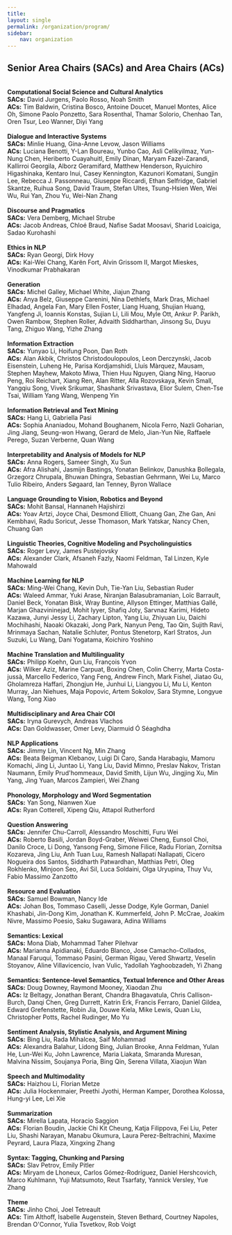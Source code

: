 ```yaml
---
title: 
layout: single
permalink: /organization/program/
sidebar: 
    nav: organization 
---
```


<h2>Senior Area Chairs (SACs) and Area Chairs (ACs)</h2>
<br/>
<b>Computational Social Science and Cultural Analytics </b><br/>
<b>SACs:</b> David Jurgens, Paolo Rosso, Noah Smith<br/>
<b>ACs:</b> Tim Baldwin, Cristina Bosco, Antoine Doucet, Manuel Montes, Alice Oh, Simone Paolo Ponzetto, Sara Rosenthal, Thamar Solorio, Chenhao Tan, Oren Tsur, Leo Wanner, Diyi Yang<br/>
<br/>
<b>Dialogue and Interactive Systems</b><br/>
<b>SACs:</b> Minlie Huang, Gina-Anne Levow, Jason Williams<br/>
<b>ACs:</b> Luciana Benotti, Y-Lan Boureau, Yunbo Cao, Asli Celikyilmaz, Yun-Nung Chen, Heriberto Cuayahuitl, Emily Dinan, Maryam Fazel-Zarandi, Kallirroi Georgila, Alborz Geramifard, Matthew Henderson, Ryuichiro Higashinaka, Kentaro Inui, Casey Kennington, Kazunori Komatani, Sungjin Lee, Rebecca J. Passonneau, Giuseppe Riccardi, Ethan Selfridge, Gabriel Skantze, Ruihua Song, David Traum, Stefan Ultes, Tsung-Hsien Wen, Wei Wu, Rui Yan, Zhou Yu, Wei-Nan Zhang<br/>
<br/>
<b>Discourse and Pragmatics</b><br/>
<b>SACs:</b> Vera Demberg, Michael Strube<br/>
<b>ACs:</b> Jacob Andreas, Chloé Braud, Nafise Sadat Moosavi, Sharid Loaiciga, Sadao Kurohashi<br/>
<br/>
<b>Ethics in NLP</b><br/>
<b>SACs:</b> Ryan Georgi, Dirk Hovy<br/>
<b>ACs:</b> Kai-Wei Chang, Karën Fort, Alvin Grissom II, Margot Mieskes, Vinodkumar Prabhakaran<br/>
<br/>
<b>Generation</b><br/>
<b>SACs:</b> Michel Galley, Michael White, Jiajun Zhang<br/>
<b>ACs:</b> Anya Belz, Giuseppe Carenini, Nina Dethlefs, Mark Dras, Michael Elhadad, Angela Fan, Mary Ellen Foster, Liang Huang, Shujian Huang, Yangfeng Ji, Ioannis Konstas, Sujian Li, Lili Mou, Myle Ott, Ankur P. Parikh, Owen Rambow, Stephen Roller, Advaith Siddharthan, Jinsong Su, Duyu Tang, Zhiguo Wang, Yizhe Zhang <br/>
<br/>
<b>Information Extraction</b><br/>
<b>SACs:</b> Yunyao Li, Hoifung Poon, Dan Roth<br/>
<b>ACs:</b> Alan Akbik, Christos Christodoulopoulos, Leon Derczynski, Jacob Eisenstein, Luheng He, Parisa Kordjamshidi, Lluís Màrquez, Mausam, Stephen Mayhew, Makoto Miwa, Thien Huu Nguyen, Qiang Ning, Haoruo Peng, Roi Reichart, Xiang Ren, Alan Ritter, Alla Rozovskaya, Kevin Small, Yangqiu Song, Vivek Srikumar, Shashank Srivastava, Elior Sulem, Chen-Tse Tsai, William Yang Wang, Wenpeng Yin<br/>
<br/>
<b>Information Retrieval and Text Mining</b><br/>
<b>SACs:</b> Hang Li, Gabriella Pasi<br/>
<b>ACs:</b> Sophia Ananiadou, Mohand Boughanem, Nicola Ferro, Nazli Goharian, Jing Jiang, Seung-won Hwang, Gerard de Melo, Jian-Yun Nie, Raffaele Perego, Suzan Verberne, Quan Wang<br/>
<br/>
<b>Interpretability and Analysis of Models for NLP</b><br/>
<b>SACs:</b> Anna Rogers, Sameer Singh, Xu Sun<br/>
<b>ACs:</b> Afra Alishahi, Jasmijn Bastings, Yonatan Belinkov, Danushka Bollegala, Grzegorz Chrupala, Bhuwan Dhingra, Sebastian Gehrmann, Wei Lu, Marco Tulio Ribeiro, Anders Søgaard, Ian Tenney, Byron Wallace<br/>
<br/>
<b>Language Grounding to Vision, Robotics and Beyond</b><br/>
<b>SACs:</b> Mohit Bansal, Hannaneh Hajishirzi<br/>
<b>ACs:</b> Yoav Artzi, Joyce Chai, Desmond Elliott, Chuang Gan, Zhe Gan, Ani Kembhavi, Radu Soricut, Jesse Thomason, Mark Yatskar,  Nancy Chen, Chuang Gan<br/>
<br/>
<b>Linguistic Theories, Cognitive Modeling and Psycholinguistics</b><br/>
<b>SACs:</b> Roger Levy, James Pustejovsky<br/>
<b>ACs:</b> Alexander Clark, Afsaneh Fazly, Naomi Feldman, Tal Linzen, Kyle Mahowald<br/>
<br/>
<b>Machine Learning for NLP</b><br/>
<b>SACs:</b> Ming-Wei Chang, Kevin Duh, Tie-Yan Liu, Sebastian Ruder<br/>
<b>ACs:</b> Waleed Ammar, Yuki Arase, Niranjan Balasubramanian, Loïc Barrault, Daniel Beck, Yonatan Bisk, Wray Buntine, Allyson Ettinger, Matthias Gallé, Marjan Ghazvininejad, Mohit Iyyer, Shafiq Joty, Sarvnaz Karimi, Hideto Kazawa, Junyi Jessy Li, Zachary Lipton, Yang Liu, Zhiyuan Liu, Daichi Mochihashi, Naoaki Okazaki, Jong Park, Nanyun Peng, Tao Qin, Sujith Ravi, Mrinmaya Sachan, Natalie Schluter, Pontus Stenetorp, Karl Stratos, Jun Suzuki, Lu Wang, Dani Yogatama, Koichiro Yoshino<br/>
<br/>
<b>Machine Translation and Multilinguality</b><br/>
<b>SACs:</b> Philipp Koehn, Qun Liu, François Yvon<br/>
<b>ACs:</b> Wilker Aziz, Marine Carpuat, Boxing Chen, Colin Cherry, Marta Costa-jussà, Marcello Federico, Yang Feng, Andrew Finch, Mark Fishel, Jiatao Gu, Gholamreza Haffari, Zhongjun He, Junhui Li, Liangyou Li, Mu Li, Kenton Murray, Jan Niehues, Maja Popovic, Artem Sokolov, Sara Stymne, Longyue Wang, Tong Xiao<br/>
<br/>
<b>Multidisciplinary and Area Chair COI</b><br/>
<b>SACs:</b> Iryna Gurevych, Andreas Vlachos<br/>
<b>ACs:</b> Dan Goldwasser, Omer Levy, Diarmuid Ó Séaghdha<br/>
<br/>
<b>NLP Applications</b><br/>
<b>SACs:</b> Jimmy Lin, Vincent Ng, Min Zhang<br/>
<b>ACs:</b> Beata Beigman Klebanov, Luigi Di Caro, Sanda Harabagiu, Mamoru Komachi, Jing Li, Juntao Li, Yang Liu, David Mimno, Preslav Nakov, Tristan Naumann, Emily Prud'hommeaux, David Smith, Lijun Wu, Jingjing Xu, Min Yang, Jing Yuan, Marcos Zampieri, Wei Zhang <br/>
<br/>
<b>Phonology, Morphology and Word Segmentation</b><br/>
<b>SACs:</b> Yan Song, Nianwen Xue<br/>
<b>ACs:</b> Ryan Cotterell, Xipeng Qiu, Attapol Rutherford<br/>
<br/>
<b>Question Answering</b><br/>
<b>SACs:</b> Jennifer Chu-Carroll, Alessandro Moschitti, Furu Wei<br/>
<b>ACs:</b> Roberto Basili, Jordan Boyd-Graber, Weiwei Cheng, Eunsol Choi, Danilo Croce, Li Dong, Yansong Feng, Simone Filice, Radu Florian, Zornitsa Kozareva, Jing Liu, Anh Tuan Luu, Ramesh Nallapati Nallapati, Cicero Nogueira dos Santos, Siddharth Patwardhan, Matthias Petri, Oleg Rokhlenko, Minjoon Seo, Avi Sil, Luca Soldaini, Olga Uryupina, Thuy Vu, Fabio Massimo Zanzotto<br/>
<br/>
<b>Resource and Evaluation</b><br/>
<b>SACs:</b> Samuel Bowman, Nancy Ide<br/>
<b>ACs:</b> Johan Bos, Tommaso Caselli, Jesse Dodge, Kyle Gorman, Daniel Khashabi, Jin-Dong Kim, Jonathan K. Kummerfeld, John P. McCrae, Joakim Nivre, Massimo Poesio, Saku Sugawara, Adina Williams<br/>
<br/>
<b>Semantics: Lexical</b><br/>
<b>SACs:</b> Mona Diab, Mohammad Taher Pilehvar<br/>
<b>ACs:</b> Marianna Apidianaki, Eduardo Blanco, Jose Camacho-Collados, Manaal Faruqui, Tommaso Pasini, German Rigau, Vered Shwartz, Veselin Stoyanov, Aline Villavicencio, Ivan Vulic, Yadollah Yaghoobzadeh, Yi Zhang<br/>
<br/>
<b>Semantics: Sentence-level Semantics, Textual Inference and Other Areas</b><br/>
<b>SACs:</b> Doug Downey, Raymond Mooney, Xiaodan Zhu<br/>
<b>ACs:</b> Iz Beltagy, Jonathan Berant, Chandra Bhagavatula, Chris Callison-Burch, Danqi Chen, Greg Durrett, Katrin Erk, Francis Ferraro, Daniel Gildea, Edward Grefenstette, Robin Jia, Douwe Kiela, Mike Lewis, Quan Liu, Christopher Potts, Rachel Rudinger, Mo Yu<br/>
<br/>
<b>Sentiment Analysis, Stylistic Analysis, and Argument Mining</b><br/>
<b>SACs:</b> Bing Liu, Rada Mihalcea, Saif Mohammad<br/>
<b>ACs:</b> Alexandra Balahur, Lidong Bing, Julian Brooke, Anna Feldman, Yulan He, Lun-Wei Ku, John Lawrence, Maria Liakata, Smaranda Muresan, Malvina Nissim, Soujanya Poria, Bing Qin, Serena Villata, Xiaojun Wan<br/>
<br/>
<b>Speech and Multimodality</b><br/>
<b>SACs:</b> Haizhou Li, Florian Metze<br/>
<b>ACs:</b> Julia Hockenmaier, Preethi Jyothi, Herman Kamper, Dorothea Kolossa, Hung-yi Lee, Lei Xie<br/>
<br/>
<b>Summarization</b><br/>
<b>SACs:</b> Mirella Lapata, Horacio Saggion<br/>
<b>ACs:</b> Florian Boudin, Jackie Chi Kit Cheung, Katja Filippova, Fei Liu, Peter Liu, Shashi Narayan, Manabu Okumura, Laura Perez-Beltrachini, Maxime Peyrard, Laura Plaza, Xingxing Zhang<br/>
<br/>
<b>Syntax: Tagging, Chunking and Parsing</b><br/>
<b>SACs:</b> Slav Petrov, Emily Pitler<br/>
<b>ACs:</b> Miryam de Lhoneux, Carlos Gómez-Rodríguez, Daniel Hershcovich, Marco Kuhlmann, Yuji Matsumoto, Reut Tsarfaty, Yannick Versley, Yue Zhang<br/>
<br/>
<b>Theme</b><br/>
<b>SACs:</b> Jinho Choi, Joel Tetreault<br/>
<b>ACs:</b> Tim Althoff, Isabelle Augenstein, Steven Bethard, Courtney Napoles, Brendan O'Connor, Yulia Tsvetkov, Rob Voigt<br/>


